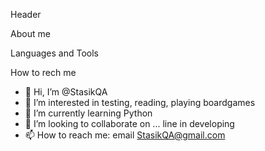 Header

About me

Languages and Tools

How to rech me


- 👋 Hi, I’m @StasikQA
- 👀 I’m interested in testing, reading, playing boardgames  
- 🌱 I’m currently learning Python
- 💞️ I’m looking to collaborate on ... line in developing 
- 📫 How to reach me: email StasikQA@gmail.com

<!---
StasikQA/StasikQA is a ✨ special ✨ repository because its `README.md` (this file) appears on your GitHub profile.
You can click the Preview link to take a look at your changes.
--->
